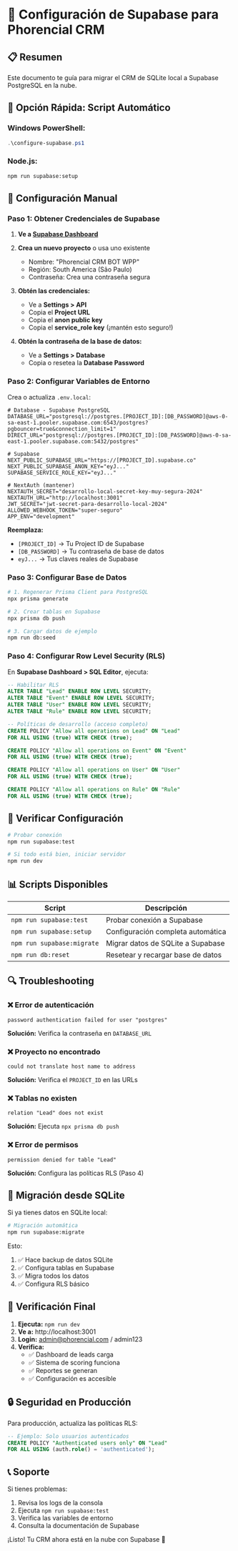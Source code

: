 # 🚀 Configuración de Supabase para Phorencial CRM

## 📋 Resumen

Este documento te guía para migrar el CRM de SQLite local a Supabase PostgreSQL en la nube.

## 🎯 Opción Rápida: Script Automático

### Windows PowerShell:
```powershell
.\configure-supabase.ps1
```

### Node.js:
```bash
npm run supabase:setup
```

## 🔧 Configuración Manual

### Paso 1: Obtener Credenciales de Supabase

1. **Ve a [Supabase Dashboard](https://supabase.com/dashboard)**
2. **Crea un nuevo proyecto** o usa uno existente
   - Nombre: "Phorencial CRM BOT WPP"
   - Región: South America (São Paulo)
   - Contraseña: Crea una contraseña segura

3. **Obtén las credenciales:**
   - Ve a **Settings > API**
   - Copia el **Project URL**
   - Copia el **anon public key**
   - Copia el **service_role key** (¡mantén esto seguro!)

4. **Obtén la contraseña de la base de datos:**
   - Ve a **Settings > Database**
   - Copia o resetea la **Database Password**

### Paso 2: Configurar Variables de Entorno

Crea o actualiza `.env.local`:

```env
# Database - Supabase PostgreSQL
DATABASE_URL="postgresql://postgres.[PROJECT_ID]:[DB_PASSWORD]@aws-0-sa-east-1.pooler.supabase.com:6543/postgres?pgbouncer=true&connection_limit=1"
DIRECT_URL="postgresql://postgres.[PROJECT_ID]:[DB_PASSWORD]@aws-0-sa-east-1.pooler.supabase.com:5432/postgres"

# Supabase
NEXT_PUBLIC_SUPABASE_URL="https://[PROJECT_ID].supabase.co"
NEXT_PUBLIC_SUPABASE_ANON_KEY="eyJ..."
SUPABASE_SERVICE_ROLE_KEY="eyJ..."

# NextAuth (mantener)
NEXTAUTH_SECRET="desarrollo-local-secret-key-muy-segura-2024"
NEXTAUTH_URL="http://localhost:3001"
JWT_SECRET="jwt-secret-para-desarrollo-local-2024"
ALLOWED_WEBHOOK_TOKEN="super-seguro"
APP_ENV="development"
```

**Reemplaza:**
- `[PROJECT_ID]` → Tu Project ID de Supabase
- `[DB_PASSWORD]` → Tu contraseña de base de datos
- `eyJ...` → Tus claves reales de Supabase

### Paso 3: Configurar Base de Datos

```bash
# 1. Regenerar Prisma Client para PostgreSQL
npx prisma generate

# 2. Crear tablas en Supabase
npx prisma db push

# 3. Cargar datos de ejemplo
npm run db:seed
```

### Paso 4: Configurar Row Level Security (RLS)

En **Supabase Dashboard > SQL Editor**, ejecuta:

```sql
-- Habilitar RLS
ALTER TABLE "Lead" ENABLE ROW LEVEL SECURITY;
ALTER TABLE "Event" ENABLE ROW LEVEL SECURITY;
ALTER TABLE "User" ENABLE ROW LEVEL SECURITY;
ALTER TABLE "Rule" ENABLE ROW LEVEL SECURITY;

-- Políticas de desarrollo (acceso completo)
CREATE POLICY "Allow all operations on Lead" ON "Lead"
FOR ALL USING (true) WITH CHECK (true);

CREATE POLICY "Allow all operations on Event" ON "Event"
FOR ALL USING (true) WITH CHECK (true);

CREATE POLICY "Allow all operations on User" ON "User"
FOR ALL USING (true) WITH CHECK (true);

CREATE POLICY "Allow all operations on Rule" ON "Rule"
FOR ALL USING (true) WITH CHECK (true);
```

## 🧪 Verificar Configuración

```bash
# Probar conexión
npm run supabase:test

# Si todo está bien, iniciar servidor
npm run dev
```

## 📊 Scripts Disponibles

| Script | Descripción |
|--------|-------------|
| `npm run supabase:test` | Probar conexión a Supabase |
| `npm run supabase:setup` | Configuración completa automática |
| `npm run supabase:migrate` | Migrar datos de SQLite a Supabase |
| `npm run db:reset` | Resetear y recargar base de datos |

## 🔍 Troubleshooting

### ❌ Error de autenticación
```
password authentication failed for user "postgres"
```
**Solución:** Verifica la contraseña en `DATABASE_URL`

### ❌ Proyecto no encontrado
```
could not translate host name to address
```
**Solución:** Verifica el `PROJECT_ID` en las URLs

### ❌ Tablas no existen
```
relation "Lead" does not exist
```
**Solución:** Ejecuta `npx prisma db push`

### ❌ Error de permisos
```
permission denied for table "Lead"
```
**Solución:** Configura las políticas RLS (Paso 4)

## 🔄 Migración desde SQLite

Si ya tienes datos en SQLite local:

```bash
# Migración automática
npm run supabase:migrate
```

Esto:
1. ✅ Hace backup de datos SQLite
2. ✅ Configura tablas en Supabase  
3. ✅ Migra todos los datos
4. ✅ Configura RLS básico

## 🎯 Verificación Final

1. **Ejecuta:** `npm run dev`
2. **Ve a:** http://localhost:3001
3. **Login:** admin@phorencial.com / admin123
4. **Verifica:**
   - ✅ Dashboard de leads carga
   - ✅ Sistema de scoring funciona
   - ✅ Reportes se generan
   - ✅ Configuración es accesible

## 🔒 Seguridad en Producción

Para producción, actualiza las políticas RLS:

```sql
-- Ejemplo: Solo usuarios autenticados
CREATE POLICY "Authenticated users only" ON "Lead"
FOR ALL USING (auth.role() = 'authenticated');
```

## 📞 Soporte

Si tienes problemas:
1. Revisa los logs de la consola
2. Ejecuta `npm run supabase:test`
3. Verifica las variables de entorno
4. Consulta la documentación de Supabase

¡Listo! Tu CRM ahora está en la nube con Supabase 🎉

